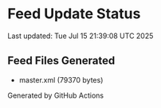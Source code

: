 # Feed Update Status
Last updated: Tue Jul 15 21:39:08 UTC 2025

## Feed Files Generated
- master.xml (79370 bytes)

Generated by GitHub Actions
